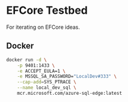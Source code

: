 # EFCore Testbed

For iterating on EFCore ideas.

## Docker

```bash
docker run -d \
    -p 9401:1433 \
    -e ACCEPT_EULA=1 \
    -e MSSQL_SA_PASSWORD="LocalDev#333" \
    --cap-add=SYS_PTRACE \
    --name local_dev_sql \
    mcr.microsoft.com/azure-sql-edge:latest
```


